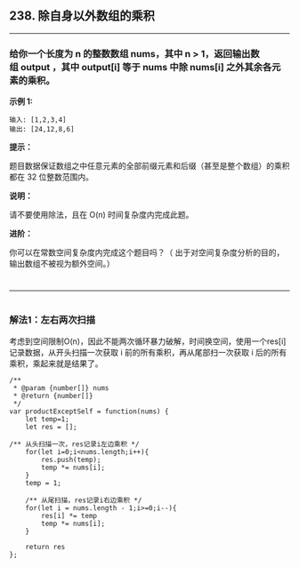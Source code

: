 ## 238. 除自身以外数组的乘积


***

###  **给你一个长度为 n 的整数数组 nums，其中 n > 1，返回输出数组 output ，其中 output[i] 等于 nums 中除 nums[i] 之外其余各元素的乘积。** 


**示例 1:**
```
输入: [1,2,3,4]
输出: [24,12,8,6]
```

**提示：**

题目数据保证数组之中任意元素的全部前缀元素和后缀（甚至是整个数组）的乘积都在 32 位整数范围内。

**说明：**

请不要使用除法，且在 O(n) 时间复杂度内完成此题。

**进阶：**

你可以在常数空间复杂度内完成这个题目吗？（ 出于对空间复杂度分析的目的，输出数组不被视为额外空间。）

#
***
#

### **解法1：左右两次扫描**

考虑到空间限制O(n)，因此不能两次循环暴力破解，时间换空间，使用一个res[i]记录数据，从开头扫描一次获取 i 前的所有乘积，再从尾部扫一次获取 i 后的所有乘积，乘起来就是结果了。
```
/**
 * @param {number[]} nums
 * @return {number[]}
 */
var productExceptSelf = function(nums) {
    let temp=1;
    let res = [];

/** 从头扫描一次，res记录i左边乘积 */
    for(let i=0;i<nums.length;i++){
        res.push(temp);
        temp *= nums[i];
    }
    temp = 1;

    /** 从尾扫描，res记录i右边乘积 */
    for(let i = nums.length - 1;i>=0;i--){
        res[i] *= temp
        temp *= nums[i];
    }

    return res
};
```
